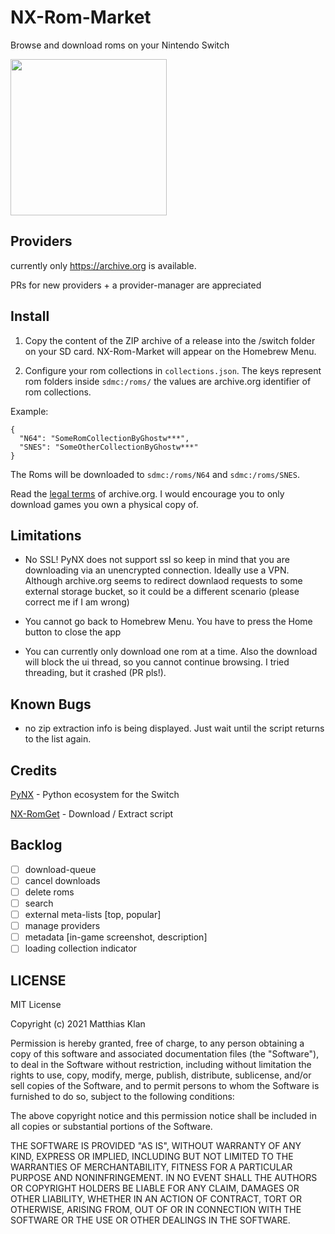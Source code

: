 # NX-Rom-Market

Browse and download roms on your Nintendo Switch

<img src="https://github.com/mklan/NX-Rom-Market/raw/main/inapp.gif" width="250" />

## Providers

currently only https://archive.org is available.

PRs for new providers + a provider-manager are appreciated

## Install

1. Copy the content of the ZIP archive of a release into the /switch folder on your SD card. NX-Rom-Market will appear on the Homebrew Menu.

2. Configure your rom collections in `collections.json`. The keys represent rom folders inside `sdmc:/roms/` the values are archive.org identifier of rom collections.

Example:

```
{
  "N64": "SomeRomCollectionByGhostw***",
  "SNES": "SomeOtherCollectionByGhostw***"
}
```

The Roms will be downloaded to `sdmc:/roms/N64` and `sdmc:/roms/SNES`.

Read the [legal terms](https://archive.org/about/terms.php) of archive.org. I would encourage you to only download games you own a physical copy of.

## Limitations

- No SSL! PyNX does not support ssl so keep in mind that you are downloading via an unencrypted connection. Ideally use a VPN. Although archive.org seems to redirect downlaod requests to some external storage bucket, so it could be a different scenario (please correct me if I am wrong)

- You cannot go back to Homebrew Menu. You have to press the Home button to close the app

- You can currently only download one rom at a time. Also the download will block the ui thread, so you cannot continue browsing. I tried threading, but it crashed (PR pls!).

## Known Bugs

- no zip extraction info is being displayed. Just wait until the script returns to the list again.

## Credits

[PyNX](https://github.com/nx-python/PyNX) - Python ecosystem for the Switch

[NX-RomGet](https://github.com/hotshotz79/NX-RomGet) - Download / Extract script

## Backlog

- [ ] download-queue
- [ ] cancel downloads
- [ ] delete roms
- [ ] search
- [ ] external meta-lists [top, popular]
- [ ] manage providers
- [ ] metadata [in-game screenshot, description]
- [ ] loading collection indicator

## LICENSE

MIT License

Copyright (c) 2021 Matthias Klan

Permission is hereby granted, free of charge, to any person obtaining a copy
of this software and associated documentation files (the "Software"), to deal
in the Software without restriction, including without limitation the rights
to use, copy, modify, merge, publish, distribute, sublicense, and/or sell
copies of the Software, and to permit persons to whom the Software is
furnished to do so, subject to the following conditions:

The above copyright notice and this permission notice shall be included in all
copies or substantial portions of the Software.

THE SOFTWARE IS PROVIDED "AS IS", WITHOUT WARRANTY OF ANY KIND, EXPRESS OR
IMPLIED, INCLUDING BUT NOT LIMITED TO THE WARRANTIES OF MERCHANTABILITY,
FITNESS FOR A PARTICULAR PURPOSE AND NONINFRINGEMENT. IN NO EVENT SHALL THE
AUTHORS OR COPYRIGHT HOLDERS BE LIABLE FOR ANY CLAIM, DAMAGES OR OTHER
LIABILITY, WHETHER IN AN ACTION OF CONTRACT, TORT OR OTHERWISE, ARISING FROM,
OUT OF OR IN CONNECTION WITH THE SOFTWARE OR THE USE OR OTHER DEALINGS IN THE
SOFTWARE.
